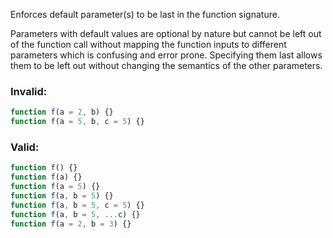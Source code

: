 Enforces default parameter(s) to be last in the function signature.

Parameters with default values are optional by nature but cannot be left out
of the function call without mapping the function inputs to different parameters
which is confusing and error prone.  Specifying them last allows them to be left
out without changing the semantics of the other parameters.

### Invalid:

```typescript
function f(a = 2, b) {}
function f(a = 5, b, c = 5) {}
```

### Valid:

```typescript
function f() {}
function f(a) {}
function f(a = 5) {}
function f(a, b = 5) {}
function f(a, b = 5, c = 5) {}
function f(a, b = 5, ...c) {}
function f(a = 2, b = 3) {}
```
